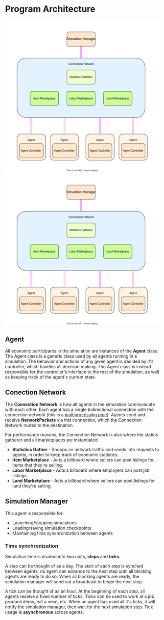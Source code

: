 # Program Architecture
![Architecture Diagram](https://github.com/Dynamitelaw/economicAgentSim/blob/main/Docs/Architecture/diagram.svg)
![Architecture Diagram](diagram.svg)

## Agent
All economic participants in the simulation are instances of the **Agent** class.
The Agent class is a generic class used by all agents running in a simulation. 
The behavior and actions of any given agent is decided by it's controller, which handles all decision making. The Agent class is instead responsible for the controller's interface to the rest of the simulation, as well as keeping track of the agent's current state.

## Conection Network
The **Connection Network** is how all agents in the simulation communicate with each other. 
Each agent has a single bidirectional connection with the connection network (this is a [multiprocessing pipe](https://docs.python.org/3/library/multiprocessing.html#pipes-and-queues)). Agents send and receive **NetworkPackets** via this connection, which the Connection Network routes to the destination.

For performance reasons, the Connection Network is also where the statics gatherer and all marketplaces are instantiated.
* **Statistics Gather** - Snoops on network traffic and sends info requests to agents, in order to keep track of economic statistics.
* **Item Marketplace** - Acts a billboard where sellers can post listings for items that they're selling.
* **Labor Marketplace** - Acts a billboard where employers can post job listings.
* **Land Marketplace** - Acts a billboard where sellers can post listings for land they're selling.

## Simulation Manager
This agent is responsible for:
* Launching/stopping simulations
* Loading/saving simulation checkpoints
* Maintaining time synchronization between agents
### Time synchronization
Simulation time is divided into two units, **steps** and **ticks**.

A step can be thought of as a day. The start of each step is synched between agents; no agent can advance to the next step until all blocking agents are ready to do so. When all blocking agents are ready, the simulation manager will send out a broadcast to begin the next step.

A tick can be thought of as an hour. At the beginning of each step, all agents receive a fixed number of ticks. Ticks can be used to work at a job, produce items, eat a meal, etc. When an agent has used all it's ticks, it will notify the simulation manager, then wait for the next simulation step.
Tick usage is **asynchronous** across agents.